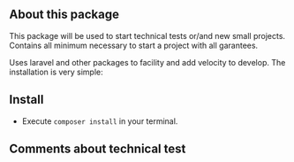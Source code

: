 ## About this package

This package will be used to start technical tests or/and new small projects. Contains all minimum necessary to start a project with all garantees.

Uses laravel and other packages to facility and add velocity to develop. The installation is very simple:


## Install

- Execute ```composer install``` in your terminal.


## Comments about technical test

